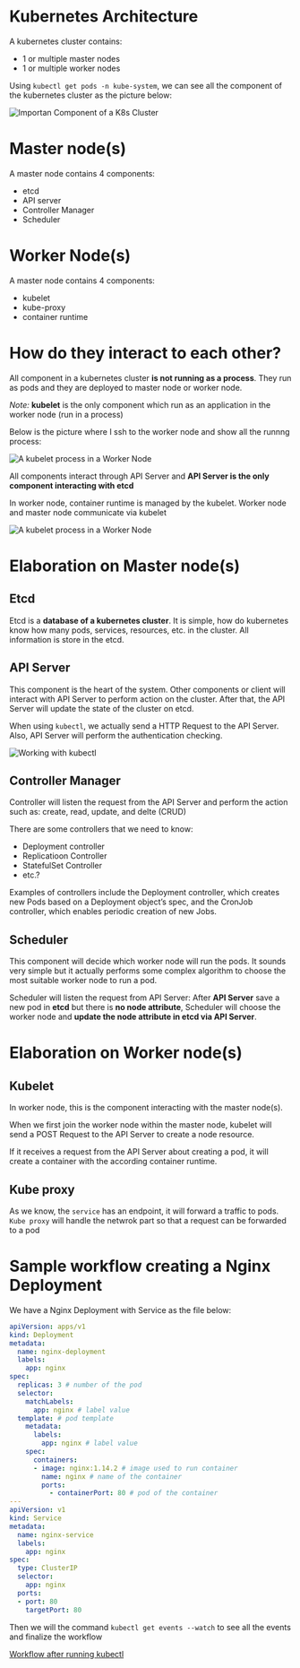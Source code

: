 # Kubernetes Architecture

A kubernetes cluster contains:
- 1 or multiple master nodes
- 1 or multiple worker nodes

Using `kubectl get pods -n kube-system`, we can see all the component of the kubernetes cluster as the picture below:

![Importan Component of a K8s Cluster](https://cyberdevops.s3.us-east-1.amazonaws.com/kube-system.png)

# Master node(s)

A master node contains 4 components:
- etcd
- API server
- Controller Manager
- Scheduler
  
# Worker Node(s)

A master node contains 4 components:
- kubelet
- kube-proxy
- container runtime

# How do they interact to each other?

All component in a kubernetes cluster **is not running as a process**. They run as pods and they are deployed to master node or worker node.

*Note:* **kubelet** is the only component which run as an application in the worker node (run in a process)

Below is the picture where I ssh to the worker node and show all the runnng process:

![A kubelet process in a Worker Node](https://cyberdevops.s3.us-east-1.amazonaws.com/kubelet.png)

All components interact through API Server and **API Server is the only component interacting with etcd**

In worker node, container runtime is managed by the kubelet. Worker node and master node communicate via kubelet

![A kubelet process in a Worker Node](https://cyberdevops.s3.us-east-1.amazonaws.com/master-worker.png)

# Elaboration on Master node(s)

## Etcd

Etcd is a **database of a kubernetes cluster**. It is simple, how do kubernetes know how many pods, services, resources, etc. in the cluster. All information is store in the etcd.

## API Server

This component is the heart of the system. Other components or client will interact with API Server to perform action on the cluster. After that, the API Server will update the state of the cluster on etcd.

When using `kubectl`, we actually send a HTTP Request to the API Server. Also, API Server will perform the authentication checking.

![Working with kubectl](https://cyberdevops.s3.us-east-1.amazonaws.com/kubectl-work.png)

## Controller Manager

Controller will listen the request from the API Server and perform the action such as: create, read, update, and delte (CRUD)

There are some controllers that we need to know:
- Deployment controller
- Replicatioon Controller
- StatefulSet Controller
- etc.?

Examples of controllers include the Deployment controller, which creates new Pods based on a Deployment object’s spec, and the CronJob controller, which enables periodic creation of new Jobs.



## Scheduler

This component will decide which worker node will run the pods. It sounds very simple but it actually performs some complex algorithm to choose the most suitable worker node to run a pod.

Scheduler will listen the request from API Server: After **API Server** save a new pod in **etcd** but there is **no node attribute**, Scheduler will choose the worker node and **update the node attribute in etcd via API Server**.

# Elaboration on Worker node(s)

## Kubelet

In worker node, this is the component interacting with the master node(s). 

When we first join the worker node within the master node, kubelet will send a POST Request to the API Server to create a node resource.

If it receives a request from the API Server about creating a pod, it will create a container with the according container runtime.

## Kube proxy

As we know, the `service` has an endpoint, it will forward a traffic to pods. `Kube proxy` will handle the netwrok part so that a request can be forwarded to a pod


# Sample workflow creating a Nginx Deployment

We have a Nginx Deployment with Service as the file below:

```yaml
apiVersion: apps/v1
kind: Deployment
metadata:
  name: nginx-deployment
  labels:
    app: nginx
spec:
  replicas: 3 # number of the pod
  selector: 
    matchLabels:
      app: nginx # label value
  template: # pod template
    metadata:
      labels:
        app: nginx # label value
    spec:
      containers:
      - image: nginx:1.14.2 # image used to run container
        name: nginx # name of the container
        ports:
          - containerPort: 80 # pod of the container
---
apiVersion: v1
kind: Service
metadata:
  name: nginx-service
  labels:
    app: nginx
spec:
  type: ClusterIP
  selector:
    app: nginx
  ports:
  - port: 80
    targetPort: 80
```

Then we will the command `kubectl get events --watch` to see all the events and finalize the workflow

[Workflow after running kubectl](https://cyberdevops.s3.us-east-1.amazonaws.com/workflow.png)


<!-- Below is the workflow when you perform creating a new deployment with `kubectl apply -f deployment.yaml`

!!!![Working with kubectl](https://cyberdevops.s3.us-east-1.amazonaws.com/kubectl-work.png) -->